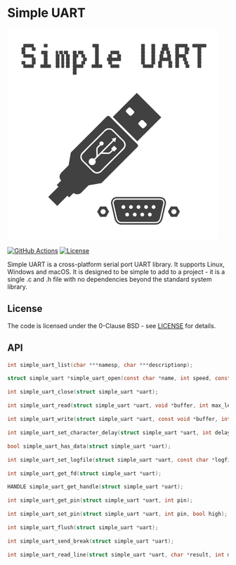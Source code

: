# Simple UART

<img src="/simple_uart_logo.png" alt="Simple UART Logo" width="480"/>

[![GitHub Actions](https://github.com/AndreRenaud/simple_uart/workflows/C/C++%20CI/badge.svg)](https://github.com/AndreRenaud/simple_uart/actions)
[![License](https://img.shields.io/badge/License-BSD%200--Clause-orange.svg)](/LICENSE)

Simple UART is a cross-platform serial port UART library. It supports Linux, Windows and macOS. It is designed to be simple to add to a project - it is a single .c and .h file with no dependencies beyond the standard system library.

## License

The code is licensed under the 0-Clause BSD - see [LICENSE](/LICENSE) for details.

## API
```c
int simple_uart_list(char ***namesp, char ***descriptionp);
```

```c
struct simple_uart *simple_uart_open(const char *name, int speed, const char *mode_string);
```

```c
int simple_uart_close(struct simple_uart *uart);
```

```c
int simple_uart_read(struct simple_uart *uart, void *buffer, int max_len);
```

```c
int simple_uart_write(struct simple_uart *uart, const void *buffer, int len);
```

```c
int simple_uart_set_character_delay(struct simple_uart *uart, int delay_us);
```

```c
bool simple_uart_has_data(struct simple_uart *uart);
```

```c
int simple_uart_set_logfile(struct simple_uart *uart, const char *logfile, ...);
```

```c
int simple_uart_get_fd(struct simple_uart *uart);
```

```c
HANDLE simple_uart_get_handle(struct simple_uart *uart);
```

```c
int simple_uart_get_pin(struct simple_uart *uart, int pin);
```

```c
int simple_uart_set_pin(struct simple_uart *uart, int pin, bool high);
```

```c
int simple_uart_flush(struct simple_uart *uart);
```

```c
int simple_uart_send_break(struct simple_uart *uart);
```

```c
int simple_uart_read_line(struct simple_uart *uart, char *result, int max_len, int ms_timeout);
```
